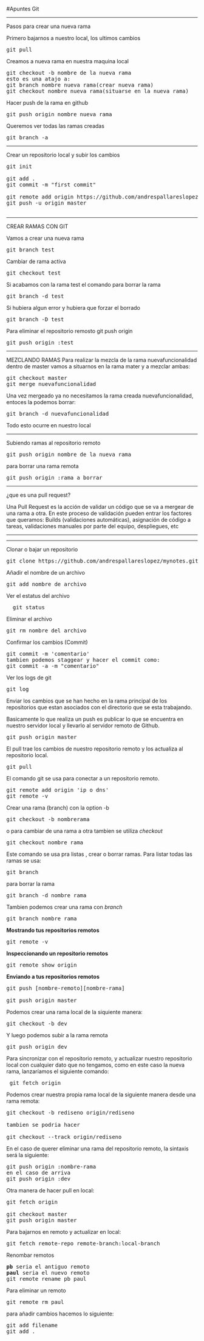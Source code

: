 #Apuntes Git
___
Pasos para crear una nueva rama

Primero bajarnos a nuestro local, los ultimos cambios
<pre>
git pull
</pre>
Creamos a nueva rama en nuestra maquina local
<pre>
git checkout -b nombre de la nueva rama
esto es una atajo a:
git branch nombre nueva rama(crear nueva rama)
git checkout nombre nueva rama(situarse en la nueva rama)
</pre>
Hacer push de la rama en github
<pre>
git push origin nombre nueva rama
</pre>
Queremos ver todas las ramas creadas
<pre>
git branch -a
</pre>



___
Crear un repositorio local y subir los cambios
<pre>
git init

git add .
git commit -m "first commit"

git remote add origin https://github.com/andrespallareslopez/prueba45.git
git push -u origin master

</pre>
___
CREAR RAMAS CON GIT

Vamos a crear una nueva rama
<pre>
git branch test
</pre>
Cambiar de rama activa
<pre>
git checkout test
</pre>
Si acabamos con la rama test el comando para borrar la rama
<pre>
git branch -d test
</pre>

Si hubiera algun error y hubiera que forzar el borrado
<pre>
git branch -D test
</pre>
Para eliminar el repositorio remosto git push origin
<pre>
git push origin :test
</pre>

___
MEZCLANDO RAMAS
Para realizar la mezcla de la rama nuevafuncionalidad dentro de master vamos a situarnos en la rama mater y a mezclar ambas:
<pre>
git checkout master
git merge nuevafuncionalidad
</pre>
Una vez mergeado ya no necesitamos la rama creada nuevafuncionalidad, entoces la podemos borrar:
<pre>
git branch -d nuevafuncionalidad
</pre>
Todo esto ocurre en nuestro local
___
Subiendo ramas al repositorio remoto
<pre>
git push origin nombre de la nueva rama
</pre>
para borrar una rama remota
<pre>
git push origin :rama_a_borrar
</pre>
___
¿que es una pull request?

Una Pull Request es la acción de validar un código que se va a mergear de una rama a otra. En este proceso de validación pueden entrar los factores que queramos: Builds (validaciones automáticas), asignación de código a tareas, validaciones manuales por parte del equipo, despliegues, etc

___


___
Clonar o bajar un repositorio

<pre>
git clone https://github.com/andrespallareslopez/mynotes.git
</pre>

Añadir el nombre de un archivo

<pre>
git add <span>nombre de archivo</span>
</pre>

Ver el estatus del archivo
<pre>
  git status
</pre>

Eliminar el archivo
<pre>git rm nombre del archivo</pre>

Confirmar los cambios (Commit)

<pre>
git commit -m 'comentario'
tambien podemos staggear y hacer el commit como:
git commit -a -m "comentario"
</pre>

Ver los logs de git
<pre>git log</pre>

Enviar los cambios que se han hecho en la rama principal de los repositorios que estan 
asociados con el directorio que se esta trabajando.

Basicamente lo que realiza un push es publicar lo que se encuentra en nuestro servidor 
local y llevarlo al servidor remoto de Github.

<pre>
git push origin master
</pre>
El pull trae los cambios de nuestro repositorio remoto y los actualiza al repositorio local.
<pre>
git pull
</pre>
El comando git se usa para conectar a un repositorio remoto.
<pre>
git remote add origin 'ip o dns'
git remote -v
</pre>
Crear una rama (branch) con la option -b
<pre>
git checkout -b nombrerama
</pre>
o para cambiar de una rama a otra tambien se utiliza *checkout*
<pre>git checkout nombre rama</pre>
Este comando se usa pra listas , crear o borrar ramas. Para listar
todas las ramas se usa:
<pre>git branch</pre>
para borrar la rama
<pre>git branch -d nombre rama</pre>
Tambien podemos crear una rama con *branch*
<pre>git branch nombre rama</pre>

**Mostrando tus repositorios remotos**
<pre>
git remote -v
</pre>
**Inspeccionando un repositorio remotos**

<pre>
git remote show origin
</pre>

**Enviando a tus repositorios remotos**

<pre>
git push [nombre-remoto][nombre-rama]

git push origin master
</pre>

Podemos crear una rama local de la siquiente manera:
<pre>
git checkout -b dev
</pre>
Y luego podemos subir a la rama remota
<pre>
git push origin dev
</pre>

Para sincronizar con el repositorio remoto, y actualizar nuestro repositorio local con cualquier dato que no tengamos, como en este caso la nueva rama, lanzaríamos el siguiente comando:
<pre>
 git fetch origin
</pre>
Podemos crear nuestra propia rama local de la siguiente manera desde una rama remota:
<pre>
git checkout -b rediseno origin/rediseno

tambien se podria hacer 

git checkout --track origin/rediseno
</pre>

En el caso de querer eliminar una rama del repositorio remoto, la sintaxis será la siguiente:
<pre>
git push origin :nombre-rama
en el caso de arriva
git push origin :dev
</pre>

Otra manera de hacer pull en local:

<pre>
git fetch origin

git checkout master
git push origin master
</pre>

Para bajarnos en remoto y actualizar en local:
<pre>
git fetch remote-repo remote-branch:local-branch
</pre>

Renombar remotos
<pre>
<b>pb</b> seria el antiguo remoto
<b>paul</b> seria el nuevo remoto
git remote rename pb paul
</pre>

Para eliminar un remoto
<pre>
git remote rm paul
</pre>

para añadir cambios hacemos lo siguiente:
<pre>
git add filename
git add .
</pre>

